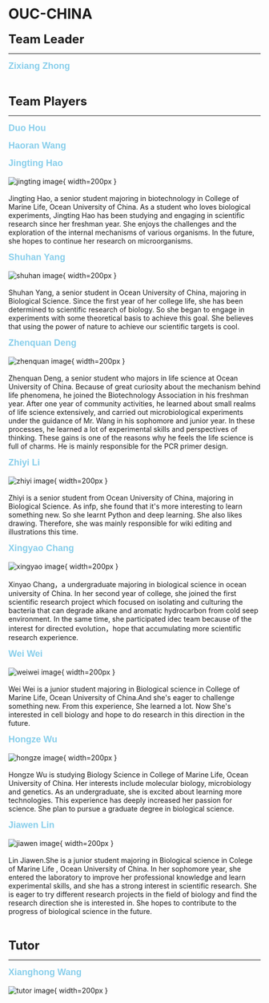 # OUC-CHINA


<b><font size=5>Team Leader</font></br></b>

---

<b><font size=4 color='skyblue' face='Arial'>Zixiang Zhong</font></b></br>

</br>

<b><font size=5>Team Players</font></b></br>

---

<b><font size=4 color='skyblue' face='Arial'>Duo Hou</font></b></br>


<b><font size=4 color='skyblue' face='Arial'>Haoran Wang</font></b></br>


<b><font size=4 color='skyblue' face='Arial'>Jingting Hao</font></b></br>
</br>
![jingting image](img/hao.jpg){ width=200px }</br>
</br>
Jingting Hao, a senior student majoring in biotechnology in College of Marine Life, Ocean University of China. As a student who loves biological experiments, Jingting Hao has been studying and engaging in scientific research since her freshman year. She enjoys the challenges and the exploration of the internal mechanisms of various organisms. In the future, she hopes to continue her research on microorganisms. 

<b><font size=4 color='skyblue' face='Arial'>Shuhan Yang</font></b></br>
</br>
![shuhan image](img/yang.jpg){ width=200px }</br>
</br>
Shuhan Yang, a senior student in Ocean University of China, majoring in Biological Science. Since the first year of her college life, she has been determined to scientific research of biology. So she began to engage in experiments with some theoretical basis to achieve this goal. She believes that using the power of nature to achieve our scientific targets is cool.


<b><font size=4 color='skyblue' face='Arial'>Zhenquan Deng</font></b></br>
</br>
![zhenquan image](img/deng.png){ width=200px }</br>
</br>
Zhenquan Deng, a senior student who majors in life science at Ocean University of China. Because of great curiosity about the mechanism behind life phenomena, he joined the Biotechnology Association in his freshman year. After one year of community activities, he learned about small realms of life science extensively, and carried out microbiological experiments under the guidance of Mr. Wang in his sophomore and junior year. In these processes, he learned a lot of experimental skills and perspectives of thinking. These gains is one of the reasons why he feels the life science is full of charms. He is mainly responsible for the PCR primer design.

<b><font size=4 color='skyblue' face='Arial'>Zhiyi Li</font></b></br>
</br>
![zhiyi image](img/li.jpg){ width=200px }</br>
</br>
Zhiyi is a  senior student from Ocean University of China, majoring in Biological Science. As infp, she found that it's more interesting to learn something new. So she learnt Python and deep learning. She also likes drawing. Therefore, she was mainly responsible for wiki editing and illustrations this time. 

<b><font size=4 color='skyblue' face='Arial'>Xingyao Chang</font></b></br>
</br>
![xingyao image](img/chang.png){ width=200px }</br>
</br>
Xinyao Chang，a undergraduate majoring in biological science in ocean university of China. In her second year of college, she joined the first scientific research project which focused on isolating and culturing the bacteria that can degrade alkane and aromatic hydrocarbon from cold seep environment. In the same time, she participated idec team because of the interest for directed evolution，hope that accumulating more scientific research experience.

<b><font size=4 color='skyblue' face='Arial'>Wei Wei</font></b></br>
</br>
![weiwei image](img/wei.jpg){ width=200px }</br>
</br>
Wei Wei is a junior student majoring in Biological science in College of Marine Life, Ocean University of China.And she's eager to challenge something new. From this experience, She learned a lot. Now She's interested in cell biology and hope to do research in this direction in the future. 

<b><font size=4 color='skyblue' face='Arial'>Hongze Wu</font></b></br>
</br>
![hongze image](img/wu.jpg){ width=200px }</br>
</br>
Hongze Wu is studying Biology Science in College of Marine Life, Ocean University of China. 
Her interests include molecular biology, microbiology and genetics. As an undergraduate, she is excited about learning more technologies. This experience has deeply increased her passion for science.  She plan to pursue a graduate degree in biological science.

<b><font size=4 color='skyblue' face='Arial'>Jiawen Lin</font></b></br>
</br>
![jiawen image](img/jiawen.jpg){ width=200px }</br>
</br>
Lin Jiawen.She is a junior student majoring in Biological science in Colege of Marine Life , Ocean University of China. In her sophomore year, she entered the laboratory to improve her professional knowledge and learn experimental skills, and she has a strong interest in scientific research. She is eager to try different research projects in the field of biology and find the research direction she is  interested in. She hopes to contribute to the progress of biological science in the future.

</br>

<b><font size=5>Tutor</font></b></br>

---

<b><font size=4 color='skyblue' face='Arial'>Xianghong Wang</font></b></br>
</br>
![tutor image](img/tutor.jpg){ width=200px }</br>
</br>
